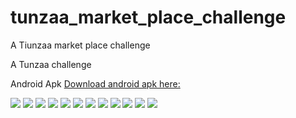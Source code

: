# tunzaa_market_place_challenge

A Tiunzaa market place challenge

A Tunzaa challenge

Android Apk
[Download android apk here:](https://drive.google.com/file/d/1LE2sBGdlDBE5gseaRWixG56INQQ8iuQ-/view?usp=sharing)

<img src="https://github.com/kzawadi/tunzaa_market_place_challenge/blob/main/screenshot/Screenshot%202023-02-18%20at%204.15.41%20PM.png">

<img src="https://github.com/kzawadi/tunzaa_market_place_challenge/blob/main/screenshot/Screenshot%202023-02-18%20at%204.16.22%20PM.png">

<img src="https://github.com/kzawadi/tunzaa_market_place_challenge/blob/main/screenshot/Screenshot%202023-02-18%20at%204.17.39%20PM.png">

<img src="https://github.com/kzawadi/tunzaa_market_place_challenge/blob/main/screenshot/Screenshot%202023-02-18%20at%204.18.45%20PM.png">

<img src="https://github.com/kzawadi/tunzaa_market_place_challenge/blob/main/screenshot/Screenshot_20230218-162243.png">

<img src="https://github.com/kzawadi/tunzaa_market_place_challenge/blob/main/screenshot/Screenshot_20230218-162252.png">

<img src="https://github.com/kzawadi/tunzaa_market_place_challenge/blob/main/screenshot/Screenshot_20230218-162243.png">

<img src="https://github.com/kzawadi/tunzaa_market_place_challenge/blob/main/screenshot/Screenshot_20230218-162252.png">

<img src="https://github.com/kzawadi/tunzaa_market_place_challenge/blob/main/screenshot/Screenshot_20230218-162319.png">

<img src="https://github.com/kzawadi/tunzaa_market_place_challenge/blob/main/screenshot/Screenshot_20230218-162453.png">

<img src="https://github.com/kzawadi/tunzaa_market_place_challenge/blob/main/screenshot/Screenshot_20230218-162613.png">

<img src="https://github.com/kzawadi/tunzaa_market_place_challenge/blob/main/screenshot/Simulator%20Screen%20Shot%20-%20iPhone%2014%20Pro%20Max%20-%202023-02-18%20at%2016.08.12.png">
